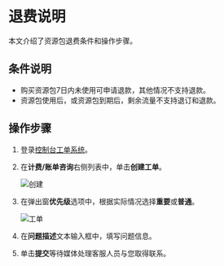 # 退费说明

本文介绍了资源包退费条件和操作步骤。

## 条件说明

-   购买资源包7日内未使用可申请退款，其他情况不支持退款。
-   资源包使用后，或资源包到期后，剩余流量不支持退订和退款。

## 操作步骤

1.  登录[控制台工单系统](https://selfservice.console.aliyun.com/ticket/category/mts/today)。
2.  在**计费/账单咨询**右侧列表中，单击**创建工单**。

    ![创建](https://static-aliyun-doc.oss-accelerate.aliyuncs.com/assets/img/zh-CN/8737635161/p245810.png)

3.  在弹出窗**优先级**选项中，根据实际情况选择**重要**或**普通**。

    ![工单](https://static-aliyun-doc.oss-accelerate.aliyuncs.com/assets/img/zh-CN/9737635161/p245812.png)

4.  在**问题描述**文本输入框中，填写问题信息。
5.  单击**提交**等待媒体处理客服人员与您取得联系。

